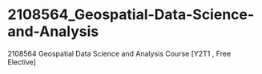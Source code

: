 # 2108564_Geospatial-Data-Science-and-Analysis
2108564 Geospatial Data Science and Analysis Course [Y2T1 , Free Elective]
